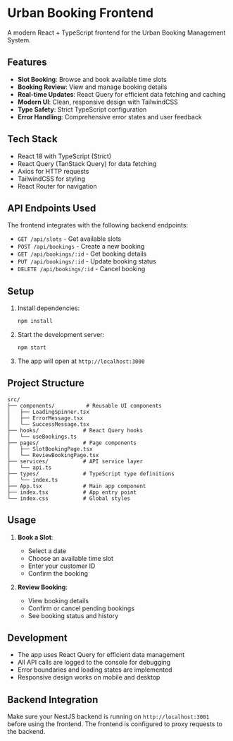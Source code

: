 # Urban Booking Frontend

A modern React + TypeScript frontend for the Urban Booking Management System.

## Features

- **Slot Booking**: Browse and book available time slots
- **Booking Review**: View and manage booking details
- **Real-time Updates**: React Query for efficient data fetching and caching
- **Modern UI**: Clean, responsive design with TailwindCSS
- **Type Safety**: Strict TypeScript configuration
- **Error Handling**: Comprehensive error states and user feedback

## Tech Stack

- React 18 with TypeScript (Strict)
- React Query (TanStack Query) for data fetching
- Axios for HTTP requests
- TailwindCSS for styling
- React Router for navigation

## API Endpoints Used

The frontend integrates with the following backend endpoints:

- `GET /api/slots` - Get available slots
- `POST /api/bookings` - Create a new booking
- `GET /api/bookings/:id` - Get booking details
- `PUT /api/bookings/:id` - Update booking status
- `DELETE /api/bookings/:id` - Cancel booking

## Setup

1. Install dependencies:
   ```bash
   npm install
   ```

2. Start the development server:
   ```bash
   npm start
   ```

3. The app will open at `http://localhost:3000`

## Project Structure

```
src/
├── components/          # Reusable UI components
│   ├── LoadingSpinner.tsx
│   ├── ErrorMessage.tsx
│   └── SuccessMessage.tsx
├── hooks/              # React Query hooks
│   └── useBookings.ts
├── pages/              # Page components
│   ├── SlotBookingPage.tsx
│   └── ReviewBookingPage.tsx
├── services/           # API service layer
│   └── api.ts
├── types/              # TypeScript type definitions
│   └── index.ts
├── App.tsx             # Main app component
├── index.tsx           # App entry point
└── index.css           # Global styles
```

## Usage

1. **Book a Slot**:
   - Select a date
   - Choose an available time slot
   - Enter your customer ID
   - Confirm the booking

2. **Review Booking**:
   - View booking details
   - Confirm or cancel pending bookings
   - See booking status and history

## Development

- The app uses React Query for efficient data management
- All API calls are logged to the console for debugging
- Error boundaries and loading states are implemented
- Responsive design works on mobile and desktop

## Backend Integration

Make sure your NestJS backend is running on `http://localhost:3001` before using the frontend. The frontend is configured to proxy requests to the backend. 